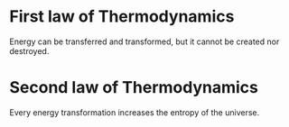# First law of Thermodynamics
Energy can be transferred and transformed, but it cannot be created nor destroyed.

# Second law of Thermodynamics
Every energy transformation increases the entropy of the universe.






 

